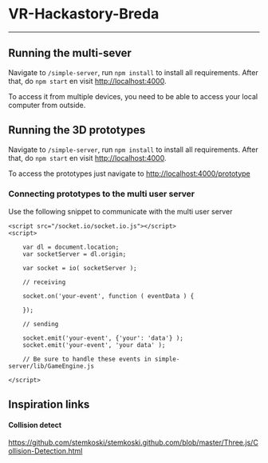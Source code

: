 # VR-Hackastory-Breda

---

## Running the multi-sever
Navigate to `/simple-server`, run `npm install` to install all requirements.
After that, do `npm start` en visit [http://localhost:4000](localhost:4000). 

To access it from multiple devices, you need to be able to access your local computer
from outside.



## Running the 3D prototypes
Navigate to `/simple-server`, run `npm install` to install all requirements.
After that, do `npm start` en visit [http://localhost:4000](localhost:4000).

To access the prototypes just navigate to
[http://localhost:4000/prototype](localhost:4000/prototype/prototype-directory-name)

### Connecting prototypes to the multi user server

Use the following snippet to communicate with the multi user server

```
<script src="/socket.io/socket.io.js"></script>
<script>

    var dl = document.location;
    var socketServer = dl.origin;

    var socket = io( socketServer );

    // receiving
    
    socket.on('your-event', function ( eventData ) {
    
    });  
    
    // sending

    socket.emit('your-event', {'your': 'data'} );
    socket.emit('your-event', 'your data' );
    
    // Be sure to handle these events in simple-server/lib/GameEngine.js

</script>
```

## Inspiration links

#### Collision detect
https://github.com/stemkoski/stemkoski.github.com/blob/master/Three.js/Collision-Detection.html